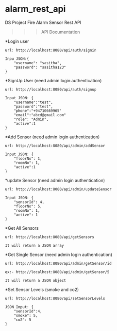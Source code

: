# alarm_rest_api

DS Project Fire Alarm Sensor Rest API

>>> API Documentation

*Login user

	url: http://localhost:8080/api/auth/signin

	Inpu JSON:{
		"username": "sasitha",
		"password": "sasitha123"
	}

*SignUp User (need admin login authentication)

	url: http://localhost:8080/api/auth/signup

	Input JSON: {
		"username":"test",
		"password":"test",
		"phone":"+94710669965"
		"email":"abcd@gmail.com"
		"role": "Admin",
		"active":1
	}

*Add Sensor (need admin login authentication)

	url: http://localhost:8080/api/admin/addSensor

	Input JSON: {
		"floorNo": 1,
		"roomNo": 1,
		"active":1
	}

*update Sensor (need admin login authentication)

	url: http://localhost:8080/api/admin/updateSensor

	Input JSON: {
		"sensorId": 4,
		"floorNo": 5,
		"roomNo": 1,
		"active": 1
	}

*Get All Sensors

	url: http://localhost:8080/api/getSensors

	It will return a JSON array

*Get Single Sensor (need admin login authentication)

	url: http://localhost:8080/api/admin/getSensor/id

	ex:- http://localhost:8080/api/admin/getSensor/5

	It will return a JSON object


*Set Sensor Levels (smoke and co2)

	url: http://localhost:8080/api/setSensorLevels

	JSON Input: {
		"sensorId":4,
		"smoke": 5,
		"co2": 5
	}
